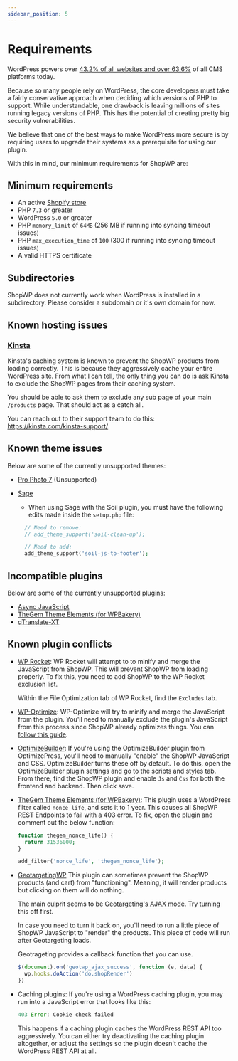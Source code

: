 ```yaml
---
sidebar_position: 5
---
```


# Requirements

WordPress powers over [43.2% of all websites and over 63.6%](https://w3techs.com/technologies/details/cm-wordpress/all/all) of all CMS platforms today.

Because so many people rely on WordPress, the core developers must take a fairly conservative approach when deciding which versions of PHP to support. While understandable, one drawback is leaving millions of sites running legacy versions of PHP. This has the potential of creating pretty big security vulnerabilities.

We believe that one of the best ways to make WordPress more secure is by requiring users to upgrade their systems as a prerequisite for using our plugin.

With this in mind, our minimum requirements for ShopWP are:

## Minimum requirements

- An active [Shopify store](https://shopify.pxf.io/5bPL0L)
- PHP `7.3` or greater
- WordPress `5.0` or greater
- PHP `memory_limit` of `64MB` (256 MB if running into syncing timeout issues)
- PHP `max_execution_time` of `100` (300 if running into syncing timeout issues)
- A valid HTTPS certificate

## Subdirectories

ShopWP does not currently work when WordPress is installed in a subdirectory. Please consider a subdomain or it's own domain for now.

## Known hosting issues

### [Kinsta](https://kinsta.com)

Kinsta's caching system is known to prevent the ShopWP products from loading correctly. This is because they aggressively cache your entire WordPress site. From what I can tell, the only thing you can do is ask Kinsta to exclude the ShopWP pages from their caching system.

You should be able to ask them to exclude any sub page of your main `/products` page. That should act as a catch all.

You can reach out to their support team to do this: https://kinsta.com/kinsta-support/

## Known theme issues

Below are some of the currently unsupported themes:

- [Pro Photo 7](https://pro.photo) (Unsupported)
- [Sage](https://wpshop.io)

  - When using Sage with the Soil plugin, you must have the following edits made inside the `setup.php` file:

  ```php
    // Need to remove:
    // add_theme_support('soil-clean-up');

    // Need to add:
    add_theme_support('soil-js-to-footer');
  ```

## Incompatible plugins

Below are some of the currently unsupported plugins:

- [Async JavaScript](https://wordpress.org/plugins/async-javascript)
- [TheGem Theme Elements (for WPBakery)](https://codex-themes.com/thegem/)
- [qTranslate-XT](https://github.com/qtranslate/qtranslate-xt)

## Known plugin conflicts

- [WP Rocket](https://wp-rocket.me/):
  WP Rocket will attempt to to minify and merge the JavaScript from ShopWP. This will prevent ShopWP from loading properly. To fix this, you need to add ShopWP to the WP Rocket exclusion list.

  Within the File Optimization tab of WP Rocket, find the `Excludes` tab.

- [WP-Optimize](https://wordpress.org/plugins/wp-optimize/):
  WP-Optimize will try to minify and merge the JavaScript from the plugin. You'll need to manually exclude the plugin's JavaScript from this process since ShopWP already optimizes things. You can [follow this guide](https://getwpo.com/faqs/#How-do-I-exclude-individual-JavaScript-scripts-from-being-minified-and-merged-).

- [OptimizeBuilder](https://www.optimizepress.com/):
  If you're using the OptimizeBuilder plugin from OptimizePress, you'll need to manually "enable" the ShopWP JavaScript and CSS. OptimizeBuilder turns these off by default. To do this, open the OptimizeBuilder plugin settings and go to the scripts and styles tab. From there, find the ShopWP plugin and enable `Js` and `Css` for both the frontend and backend. Then click save.

- [TheGem Theme Elements (for WPBakery)](https://codex-themes.com/thegem/):
  This plugin uses a WordPress filter called `nonce_life`, and sets it to 1 year. This causes all ShopWP REST Endpoints to fail with a 403 error. To fix, open the plugin and comment out the below function:

  ```php
  function thegem_nonce_life() {
    return 31536000;
  }

  add_filter('nonce_life', 'thegem_nonce_life');
  ```

- [GeotargetingWP](https://geotargetingwp.com/)
  This plugin can sometimes prevent the ShopWP products (and cart) from "functioning". Meaning, it will render products but clicking on them will do nothing.

  The main culprit seems to be [Geotargeting's AJAX mode](https://geotargetingwp.com/docs/geotargetingwp/ajax-mode#ajax-mode). Try turning this off first.

  In case you need to turn it back on, you'll need to run a little piece of ShopWP JavaScript to "render" the products. This piece of code will run after Geotargeting loads.

  Geotrageting provides a callback function that you can use.

  ```js
  $(document).on('geotwp_ajax_success', function (e, data) {
  	wp.hooks.doAction('do.shopRender')
  })
  ```

- Caching plugins:
  If you're using a WordPress caching plugin, you may run into a JavaScript error that looks like this:

  ```js
  403 Error: Cookie check failed
  ```

  This happens if a caching plugin caches the WordPress REST API too aggressively. You can either try deactivating the caching plugin altogether, or adjust the settings so the plugin doesn't cache the WordPress REST API at all.
